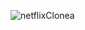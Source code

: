 ![netflixClone](https://user-images.githubusercontent.com/87938998/158040748-b3324b88-744d-4131-b78d-5d5f048ec263.png)a
